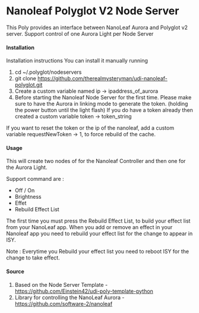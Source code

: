 # Nanoleaf Polyglot V2 Node Server

This Poly provides an interface between NanoLeaf Aurora and Polyglot v2 server. Support control of one Aurora Light per Node Server

#### Installation

Installation instructions
You can install it manually running

1. cd ~/.polyglot/nodeservers
2. git clone https://github.com/therealmysteryman/udi-nanoleaf-polyglot.git
3. Create a custom variable named ip -> ipaddress_of_aurora
4. Before starting the Nanoleaf Node Server for the first time. Please make sure to have the Aurora in linking mode to generate the token. (holding the power button until the light flash) If you do have a token already then created a custom variable token -> token_string

If you want to reset the token or the ip of the nanoleaf, add a custom variable requestNewToken -> 1, to force rebuild of the cache.

#### Usage

This will create two nodes of for the Nanoleaf Controller and then one for the Aurora Light.

Support command are :
- Off / On 
- Brightness
- Effet
- Rebuild Effect List

The first time you must press the Rebuild Effect List, to build your effect list from your NanoLeaf app. When you add or remove an effect in your Nanoleaf app you need to rebuild your effect list for the change to appear in ISY.

Note : Everytime you Rebuild your effect list you need to reboot ISY for the change to take effect.

#### Source

1. Based on the Node Server Template - https://github.com/Einstein42/udi-poly-template-python
2. Library for controlling the NanoLeaf Aurora -https://github.com/software-2/nanoleaf
